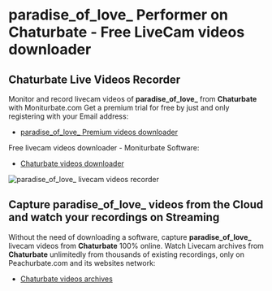 # paradise_of_love_ Performer on Chaturbate - Free LiveCam videos downloader

## Chaturbate Live Videos Recorder

Monitor and record livecam videos of **paradise_of_love_** from **Chaturbate** with Moniturbate.com
Get a premium trial for free by just and only registering with your Email address:
* [paradise_of_love_ Premium videos downloader](https://moniturbate.com/request-demo-licence-key.html)

Free livecam videos downloader - Moniturbate Software:
* [Chaturbate videos downloader](https://moniturbate.com/moniturbate-download-software.html)

![paradise_of_love_ livecam videos recorder](https://peachurnet.com/templates/moniturbate-software.png)


## Capture paradise_of_love_ videos from the Cloud and watch your recordings on Streaming

Without the need of downloading a software, capture **paradise_of_love_** livecam videos from **Chaturbate** 100% online.
Watch Livecam archives from **Chaturbate** unlimitedly from thousands of existing recordings, only on Peachurbate.com and its websites network:
* [Chaturbate videos archives](https://peachurnet.com/)